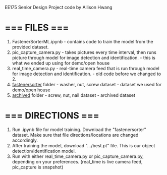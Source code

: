 EE175 Senior Design Project code by Allison Hwang 

# === FILES ===

1. FastenerSorterML.ipynb
       - contains code to train the model from the provided dataset.
2. pic_capture_camera.py
       - takes pictures every time interval, then runs picture through model for image detection and identification.
       - this is what we ended up using for demo/open house
3. real_time_camera.py
       - real-time camera feed that is run through model for image detection and identification.
       - old code before we changed to 2.
4. [fastenersorter](https://drive.google.com/drive/folders/1uJurxp6nRdFV1guRVz9-hfrJKwRSHw9s?usp=sharing) folder 
       - washer, nut, screw dataset
       - dataset we used for demo/open house
8. [archived](https://drive.google.com/drive/folders/194mSxcmr0wEsQ1eHcdYRuZhqXKjjHnB-?usp=sharing) folder
       - screw, nut, nail dataset
       - archived dataset




# === DIRECTIONS ===

1. Run .ipynb file for model training. Download the "fastenersorter" dataset. Make sure that file directions/locations are changed accordingly.
2. After training the model, download ".../best.pt" file. This is our object detection/identification model.
3. Run with either real_time_camera.py or pic_capture_camera.py, depending on your preferences. (real_time is live camera feed, pic_capture is snapshot)

